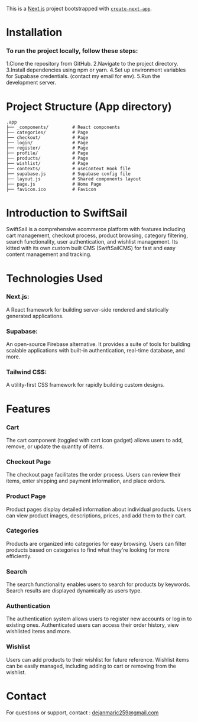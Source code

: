 This is a [Next.js](https://nextjs.org/) project bootstrapped with [`create-next-app`](https://github.com/vercel/next.js/tree/canary/packages/create-next-app).

# Installation
### To run the project locally, follow these steps:
1.Clone the repository from GitHub.
2.Navigate to the project directory.
3.Install dependencies using npm or yarn.
4.Set up environment variables for Supabase credentials. (contact my email for env).
5.Run the development server.

# Project Structure (App directory)
```plaintext
.app
├── _components/         # React components
├── categories/          # Page
├── checkout/            # Page
├── login/               # Page
├── register/            # Page
├── profile/             # Page
├── products/            # Page
├── wishlist/            # Page
├── contexts/            # useContext Hook file
├── supabase.js          # Supabase config file
├── layout.js            # Shared components layout
├── page.js              # Home Page
├── favicon.ico          # Favicon
```
# Introduction to SwiftSail
SwiftSail is a comprehensive ecommerce platform  with features including cart management, checkout process, product browsing, category filtering, search functionality, user authentication, and wishlist management. Its kitted with its own custom built CMS (SwiftSailCMS) for fast and easy content management and tracking.

# Technologies Used
### Next.js: 
A React framework for building server-side rendered and statically generated applications.

### Supabase: 
An open-source Firebase alternative. It provides a suite of tools for building scalable applications with built-in authentication, real-time database, and more.

### Tailwind CSS: 
A utility-first CSS framework for rapidly building custom designs.

# Features

### Cart
The cart component (toggled with cart icon gadget) allows users to add, remove, or update the quantity of items.

### Checkout Page
The checkout page facilitates the order process. Users can review their items, enter shipping and payment information, and place orders.

### Product Page
Product pages display detailed information about individual products. Users can view product images, descriptions, prices, and add them to their cart.

### Categories
Products are organized into categories for easy browsing. Users can filter products based on categories to find what they're looking for more efficiently.

### Search
The search functionality enables users to search for products by keywords. Search results are displayed dynamically as users type.

### Authentication
The authentication system allows users to register new accounts or log in to existing ones. Authenticated users can access their order history, view wishlisted items and more.

### Wishlist
Users can add products to their wishlist for future reference. Wishlist items can be easily managed, including adding to cart or removing from the wishlist.

# Contact
For questions or support, contact : dejanmaric259@gmail.com

